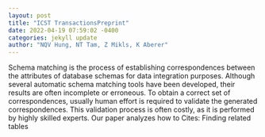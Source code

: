 ```yaml
--- 
layout: post 
title: "ICST TransactionsPreprint" 
date: 2022-04-19 07:59:02 -0400 
categories: jekyll update 
author: "NQV Hung, NT Tam, Z Mikls, K Aberer" 
--- 
```

Schema matching is the process of establishing correspondences between the attributes of database schemas for data integration purposes. Although several automatic schema matching tools have been developed, their results are often incomplete or erroneous. To obtain a correct set of correspondences, usually human effort is required to validate the generated correspondences. This validation process is often costly, as it is performed by highly skilled experts. Our paper analyzes how to Cites: Finding related tables
